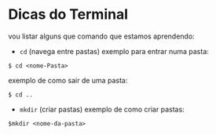 # Dicas do Terminal
vou listar alguns que comando que estamos aprendendo:

- `cd` (navega entre pastas)
    exemplo para entrar numa pasta:

```
$ cd <nome-Pasta>
```    
exemplo de como sair de uma pasta:
```
$ cd ..
```
- `mkdir` (criar pastas)
    exemplo de como criar pastas:
```
$mkdir <nome-da-pasta>

```